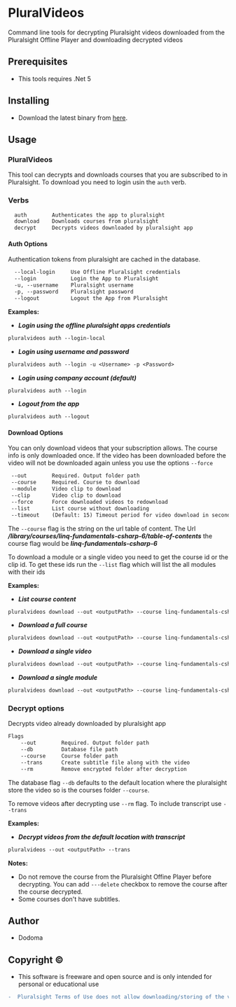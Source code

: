 # PluralVideos
 
Command line tools for decrypting Pluralsight videos downloaded from the Pluralsight Offline Player and downloading decrypted videos

## Prerequisites

- This tools requires .Net 5

## Installing
- Download the latest binary from [here](https://github.com/dodoma700/PluralVideos/releases).

## Usage

### PluralVideos
This tool can decrypts and downloads courses that you are subscribed to in Pluralsight. To download you need to login usin the `auth` verb.

### Verbs
```diff
  auth        Authenticates the app to pluralsight
  download    Downloads courses from pluralsight
  decrypt     Decrypts videos downloaded by pluralsight app
```

#### Auth Options
Authentication tokens from pluralsight are cached in the database.
```diff
  --local-login     Use Offline Pluralsight credentials
  --login           Login the App to Pluralsight
  -u, --username    Pluralsight username
  -p, --password    Pluralsight password
  --logout          Logout the App from Pluralsight
```
**Examples:**

- ***Login using the offline pluralsight apps credentials***
```diff
pluralvideos auth --login-local
```

- ***Login using username and password***
```diff
pluralvideos auth --login -u <Username> -p <Password>
```

- ***Login using company account (default)***
```diff
pluralvideos auth --login
```

- ***Logout from the app***
```diff
pluralvideos auth --logout
```

#### Download Options
You can only download videos that your subscription allows. The course info is only downloaded once. If the video has been downloaded before the video will not be downloaded again unless you use the options `--force`
 ```diff
  --out        Required. Output folder path
  --course     Required. Course to download
  --module     Video clip to download
  --clip       Video clip to download
  --force      Force downloaded videos to redownload
  --list       List course without downloading
  --timeout    (Default: 15) Timeout period for video download in seconds
```
 
The `--course` flag is the string on the url table of content. The Url ***/library/courses/linq-fundamentals-csharp-6/table-of-contents*** the course flag would be ***linq-fundamentals-csharp-6***

To download a module or a single video you need to get the course id or the clip id. To get these ids run the `--list` flag which will list the all modules with their ids

**Examples:**

- ***List course content***
```diff
pluralvideos download --out <outputPath> --course linq-fundamentals-csharp-6 --list
```
- ***Download a full course***
```diff
pluralvideos download --out <outputPath> --course linq-fundamentals-csharp-6
```
- ***Download a single video***
```diff
pluralvideos download --out <outputPath> --course linq-fundamentals-csharp-6 --clip 97619f0d-5618-4a53-8dc8-08fa981883fc
```
- ***Download a single module***
```diff
pluralvideos download --out <outputPath> --course linq-fundamentals-csharp-6 --module 97619f0d-5618-4a53-8dc8-08fa981883fc
```
	
### Decrypt options
Decrypts video already downloaded by pluralsight app
```diff
Flags
	--out        Required. Output folder path
	--db         Database file path
	--course     Course folder path
	--trans      Create subtitle file along with the video
	--rm         Remove encrypted folder after decryption
```
The database flag `--db` defaults to the default location where the pluralsight store the video so is the courses folder `--course`.

To remove videos after decrypting use `--rm` flag. To include transcript use `--trans`

**Examples:**

- ***Decrypt videos from the default location with transcript***
```diff
pluralvideos --out <outputPath> --trans
```

**Notes:**
- Do not  remove the course from the Pluralsight Offine Player before decrypting. You can add `---delete` checkbox to remove the course after the course decrypted.
- Some courses don't have subtitles.

## Author

- Dodoma

## Copyright ©

- This software is freeware and open source and is only intended for personal or educational use
``` diff
-  Pluralsight Terms of Use does not allow downloading/storing of the video. https://www.pluralsight.com/terms
``` 
